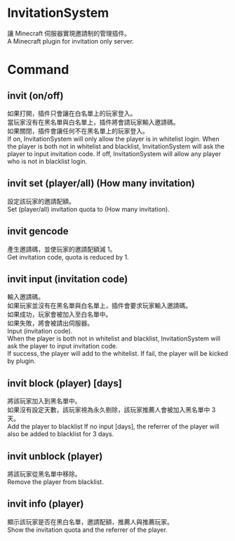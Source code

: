 # InvitationSystem
讓 Minecraft 伺服器實現邀請制的管理插件。  
A Minecraft plugin for invitation only server.

# Command
## invit (on/off)
如果打開，插件只會讓在白名單上的玩家登入。  
當玩家沒有在黑名單與白名單上，插件將會請玩家輸入邀請碼。  
如果關閉，插件會讓任何不在黑名單上的玩家登入。  
If on, InvitationSystem will only allow the player is in whitelist login.
When the player is both not in whitelist and blacklist, InvitationSystem will ask the player to input invitation code.
If off, InvitationSystem will allow any player who is not in blacklist login.
## invit set (player/all) (How many invitation)
設定該玩家的邀請配額。  
Set (player/all) invitation quota to (How many invitation).
## invit gencode
產生邀請碼，並使玩家的邀請配額減 1。  
Get invitation code, quota is reduced by 1.
## invit input (invitation code)
輸入邀請碼。  
如果玩家並沒有在黑名單與白名單上，插件會要求玩家輸入邀請碼。  
如果成功，玩家會被加入至白名單中。  
如果失敗，將會被請出伺服器。  
Input (invitation code).  
When the player is both not in whitelist and blacklist, InvitationSystem will ask the player to input invitation code.  
If success, the player will add to the whitelist.
If fail, the player will be kicked by plugin.
## invit block (player) [days]
將該玩家加入到黑名單中。  
如果沒有設定天數，該玩家視為永久剔除，該玩家推薦人會被加入黑名單中 3 天。  
Add the player to blacklist
If no input [days], the referrer of the player will also be added to blacklist for 3 days.
## invit unblock (player)
將該玩家從黑名單中移除。  
Remove the player from blacklist.  
## invit info (player)
顯示該玩家是否在黑白名單，邀請配額，推薦人與推薦玩家。  
Show the invitation quota and the referrer of the player.  
